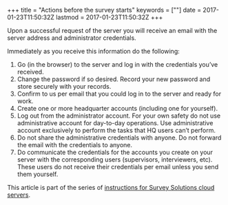 +++
title = "Actions before the survey starts"
keywords = [""]
date = 2017-01-23T11:50:32Z
lastmod = 2017-01-23T11:50:32Z
+++

Upon a successful request of the server you will receive an email with
the server address and administrator credentials.  
  
Immediately as you receive this information do the following:

1.  Go (in the browser) to the server and log in with the credentials
    you’ve received.
2.  Change the password if so desired. Record your new password and
    store securely with your records.
3.  Confirm to us per email that you could log in to the server and
    ready for work.
4.  Create one or more headquarter accounts (including one for
    yourself).
5.  Log out from the administrator account. For your own safety do not
    use administrative account for day-to-day operations. Use
    administrative account exclusively to perform the tasks that HQ
    users can’t perform.
6.  Do not share the administrative credentials with anyone. Do not
    forward the email with the credentials to anyone.
7.  Do communicate the credentials for the accounts you create on your
    server with the corresponding users (supervisors, interviewers,
    etc). These users do not receive their credentials per email unless
    you send them yourself.

  
This article is part of the series of [instructions for Survey Solutions
cloud servers](/faq/cloud-server-instructions).
